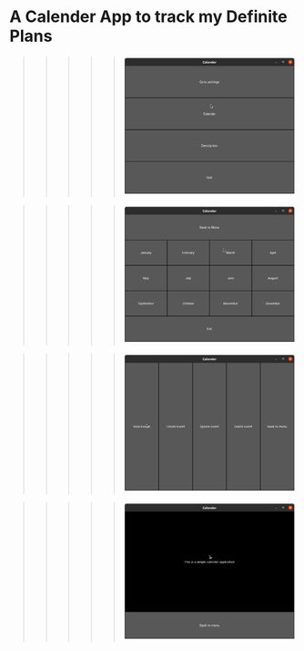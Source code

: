 # A Calender App to track my Definite Plans

> > > > > ![til](w1.png)

> > > > > ![til](w2.png)

> > > > > ![til](w3.png)

> > > > > ![til](w4.png)
